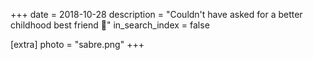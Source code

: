 +++
date = 2018-10-28
description = "Couldn't have asked for a better childhood best friend 💙"
in_search_index = false

[extra]
photo = "sabre.png"
+++
